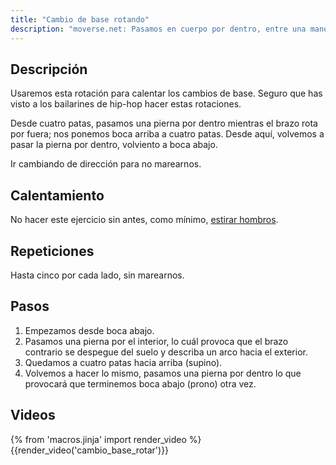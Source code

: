 ```yaml
---
title: "Cambio de base rotando"
description: "moverse.net: Pasamos en cuerpo por dentro, entre una mano y su pie contrario"
---
```


## Descripción

Usaremos esta rotación para calentar los cambios de base. Seguro que has visto a los bailarines de hip-hop hacer estas rotaciones. 

Desde cuatro patas, pasamos una pierna por dentro mientras el brazo rota por fuera; nos ponemos boca arriba a cuatro patas. Desde aquí, volvemos a pasar la pierna por dentro, volviento a boca abajo.

Ir cambiando de dirección para no marearnos.

## Calentamiento

No hacer este ejercicio sin antes, como mínimo, [estirar hombros](/calentar/estirar_hombros).

## Repeticiones

Hasta cinco por cada lado, sin marearnos.

## Pasos

1. Empezamos desde boca abajo.
2. Pasamos una pierna por el interior, lo cuál provoca que el brazo contrario se despegue del suelo y describa un arco hacia el exterior.
3. Quedamos a cuatro patas hacia arriba (supino).
4. Volvemos a hacer lo mismo, pasamos una pierna por dentro lo que provocará que terminemos boca abajo (prono) otra vez.

## Videos

{% from 'macros.jinja' import render_video %}
{{render_video('cambio_base_rotar')}}
